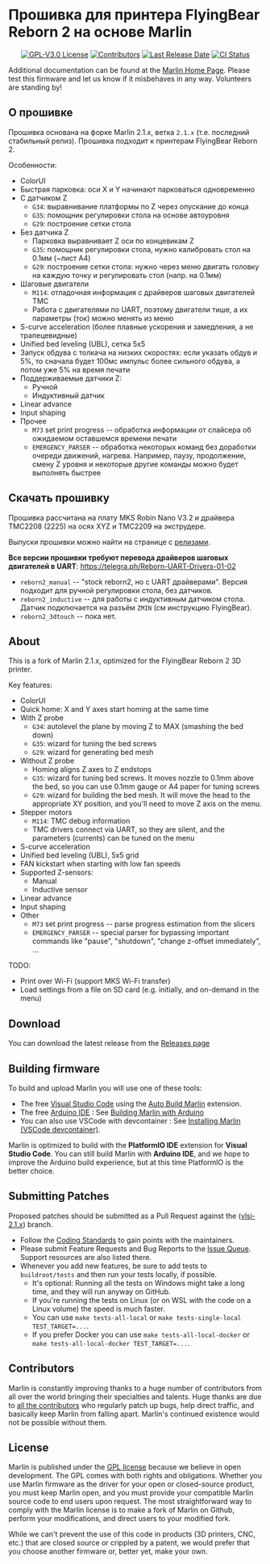 # Прошивка для принтера FlyingBear Reborn 2 на основе Marlin

<p align="center">
    <a href="/LICENSE"><img alt="GPL-V3.0 License" src="https://img.shields.io/github/license/vlsi/reborn2-marlin.svg"></a>
    <a href="https://github.com/vlsi/reborn2-marlin/graphs/contributors"><img alt="Contributors" src="https://img.shields.io/github/contributors/vlsi/reborn2-marlin.svg"></a>
    <a href="https://github.com/vlsi/reborn2-marlin/releases"><img alt="Last Release Date" src="https://img.shields.io/github/release-date/vlsi/reborn2-marlin"></a>
    <a href="https://github.com/vlsi/reborn2-marlin/actions"><img alt="CI Status" src="https://github.com/vlsi/reborn2-marlin/actions/workflows/test-builds.yml/badge.svg"></a>
</p>

Additional documentation can be found at the [Marlin Home Page](https://marlinfw.org/).
Please test this firmware and let us know if it misbehaves in any way. Volunteers are standing by!

## О прошивке

Прошивка основана на форке Marlin 2.1.x, ветка `2.1.x` (т.е. последний стабильный релиз).
Прошивка подходит к принтерам FlyingBear Reborn 2.

Особенности:
* ColorUI
* Быстрая парковка: оси X и Y начинают парковаться одновременно
* С датчиком Z
  * `G34`: выравнивание платформы по Z через опускание до конца
  * `G35`: помощник регулировки стола на основе автоуровня
  * `G29`: построение сетки стола
* Без датчика Z
  * Парковка выравнивает Z оси по концевикам Z
  * `G35`: помощник регулировки стола, нужно калибровать стол на 0.1мм (~лист A4)
  * `G29`: построение сетки стола: нужно через меню двигать головку на каждую точку и регулировать стол (напр. на 0.1мм)
* Шаговые двигатели
  * `M114`: отладочная информация с драйверов шаговых двигателей TMC
  * Работа с двигателями по UART, поэтому двигатели тише, а их параметры (ток) можно менять из меню
* S-curve acceleration (более плавные ускорения и замедления, а не трапецевидные)
* Unified bed leveling (UBL), сетка 5x5
* Запуск обдува с толкача на низких скоростях: если указать обдув и 5%, то сначала будет 100мс импульс более сильного обдува, а потом уже 5% на время печати
* Поддерживаемые датчики Z:
  * Ручной
  * Индуктивный датчик
* Linear advance
* Input shaping
* Прочее
  * `M73` set print progress -- обработка информации от слайсера об ожидаемом оставшемся времени печати
  * `EMERGENCY_PARSER` -- обработка некоторых команд без доработки очереди движений, нагрева. Например, паузу, продолжение, смену Z уровня и некоторые другие команды можно будет выполнять быстрее 

## Скачать прошивку

Прошивка рассчитана на плату MKS Robin Nano V3.2 и драйвера TMC2208 (2225) на осях XYZ и TMC2209 на экструдере.

Выпуски прошивки можно найти на странице с [релизами](https://github.com/vlsi/reborn2-marlin/releases).

**Все версии прошивки требуют перевода драйверов шаговых двигателей в UART**: https://telegra.ph/Reborn-UART-Drivers-01-02

* `reborn2_manual` -- "stock reborn2, но с UART драйверами". Версия подходит для ручной регулировки стола, без датчиков.
* `reborn2_inductive` -- для работы с индуктивным датчиком стола. Датчик подключается на разъём `ZMIN` (см инструкцию FlyingBear).
* `reborn2_3dtouch` -- пока нет.

## About

This is a fork of Marlin 2.1.x, optimized for the FlyingBear Reborn 2 3D printer.

Key features:
* ColorUI
* Quick home: X and Y axes start homing at the same time
* With Z probe
  * `G34`: autolevel the plane by moving Z to MAX (smashing the bed down)
  * `G35`: wizard for tuning the bed screws
  * `G29`: wizard for generating bed mesh
* Without Z probe
  * Homing aligns Z axes to Z endstops
  * `G35`: wizard for tuning bed screws. It moves nozzle to 0.1mm above the bed, so you can use 0.1mm gauge or A4 paper for tuning screws
  * `G29`: wizard for building the bed mesh. It will move the head to the appropriate XY position, and you'll need to move Z axis on the menu.
* Stepper motors
  * `M114`: TMC debug information
  * TMC drivers connect via UART, so they are silent, and the parameters (currents) can be tuned on the menu
* S-curve acceleration
* Unified bed leveling (UBL), 5x5 grid
* FAN kickstart when starting with low fan speeds
* Supported Z-sensors:
  * Manual
  * Inductive sensor
* Linear advance
* Input shaping
* Other
  * `M73` set print progress -- parse progress estimation from the slicers
  * `EMERGENCY_PARSER` -- special parser for bypassing important commands like "pause", "shutdown", "change z-offset immediately", ...

TODO:
* Print over Wi-Fi (support MKS Wi-Fi transfer)
* Load settings from a file on SD card (e.g. initially, and on-demand in the menu)

## Download

You can download the latest release from the [Releases page](https://github.com/vlsi/reborn2-marlin/releases)

## Building firmware

To build and upload Marlin you will use one of these tools:

- The free [Visual Studio Code](https://code.visualstudio.com/download) using the [Auto Build Marlin](https://marlinfw.org/docs/basics/auto_build_marlin.html) extension.
- The free [Arduino IDE](https://www.arduino.cc/en/main/software) : See [Building Marlin with Arduino](https://marlinfw.org/docs/basics/install_arduino.html)
- You can also use VSCode with devcontainer : See [Installing Marlin (VSCode devcontainer)](http://marlinfw.org/docs/basics/install_devcontainer_vscode.html).

Marlin is optimized to build with the **PlatformIO IDE** extension for **Visual Studio Code**. You can still build Marlin with **Arduino IDE**, and we hope to improve the Arduino build experience, but at this time PlatformIO is the better choice.

## Submitting Patches

Proposed patches should be submitted as a Pull Request against the ([vlsi-2.1.x](https://github.com/vlsi/reborn2-marlin/tree/vlsi-2.1.x)) branch.

- Follow the [Coding Standards](https://marlinfw.org/docs/development/coding_standards.html) to gain points with the maintainers.
- Please submit Feature Requests and Bug Reports to the [Issue Queue](https://github.com/vlsi/reborn2-marlin/issues/new/choose). Support resources are also listed there.
- Whenever you add new features, be sure to add tests to `buildroot/tests` and then run your tests locally, if possible.
  - It's optional: Running all the tests on Windows might take a long time, and they will run anyway on GitHub.
  - If you're running the tests on Linux (or on WSL with the code on a Linux volume) the speed is much faster.
  - You can use `make tests-all-local` or `make tests-single-local TEST_TARGET=...`.
  - If you prefer Docker you can use `make tests-all-local-docker` or `make tests-all-local-docker TEST_TARGET=...`.

## Contributors

Marlin is constantly improving thanks to a huge number of contributors from all over the world bringing their specialties and talents. Huge thanks are due to [all the contributors](https://github.com/vlsi/reborn2-marlin/graphs/contributors) who regularly patch up bugs, help direct traffic, and basically keep Marlin from falling apart. Marlin's continued existence would not be possible without them.

## License

Marlin is published under the [GPL license](/LICENSE) because we believe in open development. The GPL comes with both rights and obligations. Whether you use Marlin firmware as the driver for your open or closed-source product, you must keep Marlin open, and you must provide your compatible Marlin source code to end users upon request. The most straightforward way to comply with the Marlin license is to make a fork of Marlin on Github, perform your modifications, and direct users to your modified fork.

While we can't prevent the use of this code in products (3D printers, CNC, etc.) that are closed source or crippled by a patent, we would prefer that you choose another firmware or, better yet, make your own.
